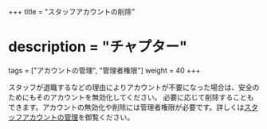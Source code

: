 +++
title = "スタッフアカウントの削除"
# description = "チャプター"
tags = ["アカウントの管理", "管理者権限"]
weight = 40
+++


スタッフが退職するなどの理由によりアカウントが不要になった場合は、安全のためにもそのアカウントを無効化してください。
必要に応じて削除することもできます。アカウントの無効化や削除には管理者権限が必要です。詳しくは[スタッフアカウントの管理](/org/staff/manage/)を御覧ください。

<!--

## 全スタッフのアカウントを削除する

Nipo Plusの利用を辞めるときは退会処理をすることで全スタッフのアカウントをまとめて削除できます。

1. 組織設定をクリック
1. 組織全般までスクロール
1. 退会のボタンをクリック
1. 確認メッセージフォームに delete と入力

{{<imgproc leave.png "退会は組織設定から組織全般セクションにあります" />}}

退会のボタンをクリックすると確認のダイアログが表示されます。誤操作を防ぐための措置として削除時に delete  とタイプする必要があります。

{{<imgproc delete.png "NipoPlusを退会するには入力フォームにdeleteとタイプします。この操作は管理者権限が必要です" />}}

退会が完了すると権限がなくなるため、権限エラーのメッセージが表示されます。
それと同時に「退会が完了しました。ご利用ありがとうございました」のメッセージが表示されます。  
最後にOKボタンをクリックするとログイン画面に切り替わります。以上で退会処理が完了します。

- 全てのスタッフのアカウントがまとめて削除されます
- [GOLD PLAN](/price/fee/)に加入している場合、GOLD PLANが失効し、次回以降の請求がなくなります
- NipoPlusで作成した全ての日報、タスク、グループが削除されます
-->
